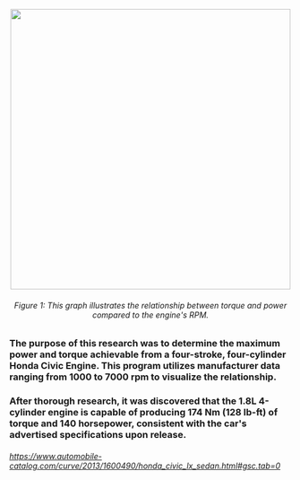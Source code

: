 <p align="center"> <!-- Torque and Power graphs -->
  <img src="https://github.com/CaptainPig-gy/Torque-and-Power/assets/100899925/07758abb-e9c1-499a-bf97-b48c54eab8ed" width="500"/>
</p>

<h6 align="center">
  Figure 1: This graph illustrates the relationship between torque and power compared to the engine's RPM.
</h6>

### The purpose of this research was to determine the maximum power and torque achievable from a four-stroke, four-cylinder Honda Civic Engine. This program utilizes manufacturer data ranging from 1000 to 7000 rpm to visualize the relationship.

### After thorough research, it was discovered that the 1.8L 4-cylinder engine is capable of producing 174 Nm (128 lb-ft) of torque and 140 horsepower, consistent with the car's advertised specifications upon release.


###### https://www.automobile-catalog.com/curve/2013/1600490/honda_civic_lx_sedan.html#gsc.tab=0
